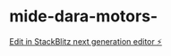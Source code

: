 # mide-dara-motors-

[Edit in StackBlitz next generation editor ⚡️](https://stackblitz.com/~/github.com/Mercrowncode/mide-dara-motors-)